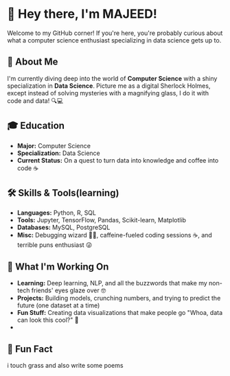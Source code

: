 # 👋 Hey there, I'm MAJEED!

Welcome to my GitHub corner! If you're here, you're probably curious about what a computer science enthusiast specializing in data science gets up to.

## 🚀 About Me

I'm currently diving deep into the world of **Computer Science** with a shiny specialization in **Data Science**. Picture me as a digital Sherlock Holmes, except instead of solving mysteries with a magnifying glass, I do it with code and data! 🔍💻

## 🎓 Education

- **Major:** Computer Science
- **Specialization:** Data Science
- **Current Status:** On a quest to turn data into knowledge and coffee into code ☕

## 🛠️ Skills & Tools(learning)

- **Languages:** Python, R, SQL
- **Tools:** Jupyter, TensorFlow, Pandas, Scikit-learn, Matplotlib
- **Databases:** MySQL, PostgreSQL
- **Misc:** Debugging wizard 🧙‍♂️, caffeine-fueled coding sessions ☕, and terrible puns enthusiast 😜

## 🌱 What I'm Working On

- **Learning:** Deep learning, NLP, and all the buzzwords that make my non-tech friends' eyes glaze over 🤓
- **Projects:** Building models, crunching numbers, and trying to predict the future (one dataset at a time)
- **Fun Stuff:** Creating data visualizations that make people go "Whoa, data can look this cool?" 🎨
- 
## 🧩 Fun Fact
i touch grass and also write some poems 

